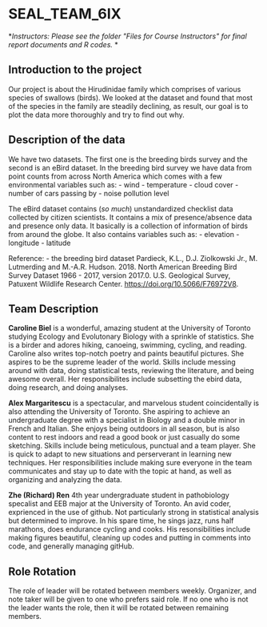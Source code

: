# SEAL_TEAM_6IX

**Instructors: Please see the folder "Files for Course Instructors" for final report documents and R codes.* *

## Introduction to the project
Our project is about the Hirudinidae family which comprises of various species of swallows (birds). We looked at the dataset and found that most of the species in the family are steadily declining, as result, our goal is to plot the data more thoroughly and try to find out why.  

## Description of the data
We have two datasets. The first one is the breeding birds survey and the second is an eBird dataset. In the breeding bird survey we have data from point counts from across North America which comes with a few environmental variables such as: 
    - wind
    - temperature
    - cloud cover
    - number of cars passing by
    - noise pollution level

The eBird dataset contains (*so much*) unstandardized checklist data collected by citizen scientists. It contains a mix of presence/absence data and presence only data. It basically is a collection of information of birds from around the globe. It also contains variables such as: 
    - elevation
    - longitude
    - latitude

Reference: - the breeding bird dataset
Pardieck, K.L., D.J. Ziolkowski Jr., M. Lutmerding and M.-A.R. Hudson. 2018. North American Breeding Bird Survey Dataset 1966 - 2017, version 2017.0. U.S. Geological Survey, Patuxent Wildlife Research Center. https://doi.org/10.5066/F76972V8.

## Team Description

**Caroline Biel** is a wonderful, amazing student at the University of Toronto studying Ecology and Evolutonary Biology with a sprinkle of statistics. She is a birder and adores hiking, canoeing, swimming, cycling, and reading. Caroline also writes top-notch poetry and paints beautiful pictures. She aspires to be the supreme leader of the world. Skills include messing around with data, doing statistical tests, reviewing the literature, and being awesome overall. Her responsibilites include subsetting the ebird data, doing research, and doing analyses. 

**Alex Margaritescu** is a spectacular, and marvelous student coincidentally is also attending the University of Toronto. She aspiring to achieve an undergraduate degree with a specialist in Biology and a double minor in French and Italian. She enjoys being outdoors in all season, but is also content to rest indoors and read a good book or just casually do some sketching. Skills include being meticulous, punctual and a team player. She is quick to adapt to new situations and perserverant in learning new techniques. Her responsibilities include making sure everyone in the team communicates and stay up to date with the topic at hand, as well as organizing and analyzing the data.

**Zhe (Richard) Ren** 4th year undergraduate student in pathobiology specalist and EEB major at the University of Toronto. An avid coder, exprienced in the use of github. Not particularly strong in statistical analysis but determined to improve. In his spare time, he sings jazz, runs half marathons, does endurance cycling and cooks. His resonsibilities include making figures beautiful, cleaning up codes and putting in comments into code, and generally managing gitHub.

## Role Rotation
The role of leader will be rotated between members weekly. Organizer, and note taker will be given to one who prefers said role. If no one who is not the leader wants the role, then it will be rotated between remaining members.
